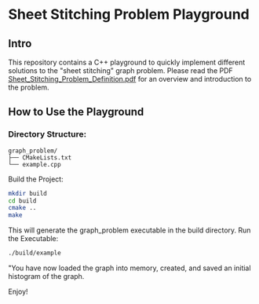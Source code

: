 # Sheet Stitching Problem Playground

## Intro

This repository contains a C++ playground to quickly implement different solutions to the "sheet stitching" graph problem.
Please read the PDF [Sheet_Stitching_Problem_Definition.pdf](./Sheet_Stitching_Problem_Definition.pdf) for an overview and introduction to the problem.

## How to Use the Playground
### Directory Structure:

```plaintext
graph_problem/
├── CMakeLists.txt
└── example.cpp
```

Build the Project:
```bash
mkdir build
cd build
cmake ..
make
```

This will generate the graph_problem executable in the build directory.
Run the Executable:

```bash
./build/example
```

"You have now loaded the graph into memory, created, and saved an initial histogram of the graph.

Enjoy!